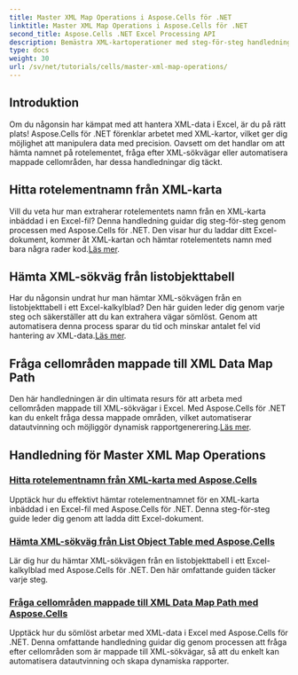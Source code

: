 ```yaml
---
title: Master XML Map Operations i Aspose.Cells för .NET
linktitle: Master XML Map Operations i Aspose.Cells för .NET
second_title: Aspose.Cells .NET Excel Processing API
description: Bemästra XML-kartoperationer med steg-för-steg handledningar. Hämta rotelement, fråga XML-sökvägar och kartlägg cellområden i Excel-filer med lätthet.
type: docs
weight: 30
url: /sv/net/tutorials/cells/master-xml-map-operations/
---
```

## Introduktion

Om du någonsin har kämpat med att hantera XML-data i Excel, är du på rätt plats! Aspose.Cells för .NET förenklar arbetet med XML-kartor, vilket ger dig möjlighet att manipulera data med precision. Oavsett om det handlar om att hämta namnet på rotelementet, fråga efter XML-sökvägar eller automatisera mappade cellområden, har dessa handledningar dig täckt.

## Hitta rotelementnamn från XML-karta  
 Vill du veta hur man extraherar rotelementets namn från en XML-karta inbäddad i en Excel-fil? Denna handledning guidar dig steg-för-steg genom processen med Aspose.Cells för .NET. Den visar hur du laddar ditt Excel-dokument, kommer åt XML-kartan och hämtar rotelementets namn med bara några rader kod.[Läs mer](./find-root-element-name-from-xml-map/).

## Hämta XML-sökväg från listobjekttabell  
 Har du någonsin undrat hur man hämtar XML-sökvägen från en listobjekttabell i ett Excel-kalkylblad? Den här guiden leder dig genom varje steg och säkerställer att du kan extrahera vägar sömlöst. Genom att automatisera denna process sparar du tid och minskar antalet fel vid hantering av XML-data.[Läs mer](./retrieve-xml-path-from-list-object-table/).

## Fråga cellområden mappade till XML Data Map Path  
 Den här handledningen är din ultimata resurs för att arbeta med cellområden mappade till XML-sökvägar i Excel. Med Aspose.Cells för .NET kan du enkelt fråga dessa mappade områden, vilket automatiserar datautvinning och möjliggör dynamisk rapportgenerering.[Läs mer](./query-cell-areas-mapped-to-xml-data-map-path/).

## Handledning för Master XML Map Operations
### [Hitta rotelementnamn från XML-karta med Aspose.Cells](./find-root-element-name-from-xml-map/)
Upptäck hur du effektivt hämtar rotelementnamnet för en XML-karta inbäddad i en Excel-fil med Aspose.Cells för .NET. Denna steg-för-steg guide leder dig genom att ladda ditt Excel-dokument.
### [Hämta XML-sökväg från List Object Table med Aspose.Cells](./retrieve-xml-path-from-list-object-table/)
Lär dig hur du hämtar XML-sökvägen från en listobjekttabell i ett Excel-kalkylblad med Aspose.Cells för .NET. Den här omfattande guiden täcker varje steg.
### [Fråga cellområden mappade till XML Data Map Path med Aspose.Cells](./query-cell-areas-mapped-to-xml-data-map-path/)
Upptäck hur du sömlöst arbetar med XML-data i Excel med Aspose.Cells för .NET. Denna omfattande handledning guidar dig genom processen att fråga efter cellområden som är mappade till XML-sökvägar, så att du enkelt kan automatisera datautvinning och skapa dynamiska rapporter.